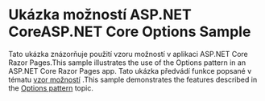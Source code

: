 # <a name="aspnet-core-options-sample"></a><span data-ttu-id="f623f-101">Ukázka možností ASP.NET Core</span><span class="sxs-lookup"><span data-stu-id="f623f-101">ASP.NET Core Options Sample</span></span>

<span data-ttu-id="f623f-102">Tato ukázka znázorňuje použití vzoru možností v aplikaci ASP.NET Core Razor Pages.</span><span class="sxs-lookup"><span data-stu-id="f623f-102">This sample illustrates the use of the Options pattern in an ASP.NET Core Razor Pages app.</span></span> <span data-ttu-id="f623f-103">Tato ukázka předvádí funkce popsané v tématu [vzor možností](https://docs.microsoft.com/aspnet/core/fundamentals/configuration/options) .</span><span class="sxs-lookup"><span data-stu-id="f623f-103">This sample demonstrates the features described in the [Options pattern](https://docs.microsoft.com/aspnet/core/fundamentals/configuration/options) topic.</span></span>
